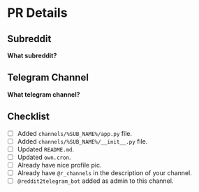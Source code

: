 # PR Details

## Subreddit

__What subreddit?__

## Telegram Channel

__What telegram channel?__

## Checklist

- [ ] Added `channels/%SUB_NAME%/app.py` file.
- [ ] Added `channels/%SUB_NAME%/__init__.py` file.
- [ ] Updated `README.md`.
- [ ] Updated `own.cron`.
- [ ] Already have nice profile pic.
- [ ] Already have `@r_channels` in the description of your channel.
- [ ] `@reddit2telegram_bot` added as admin to this channel.
